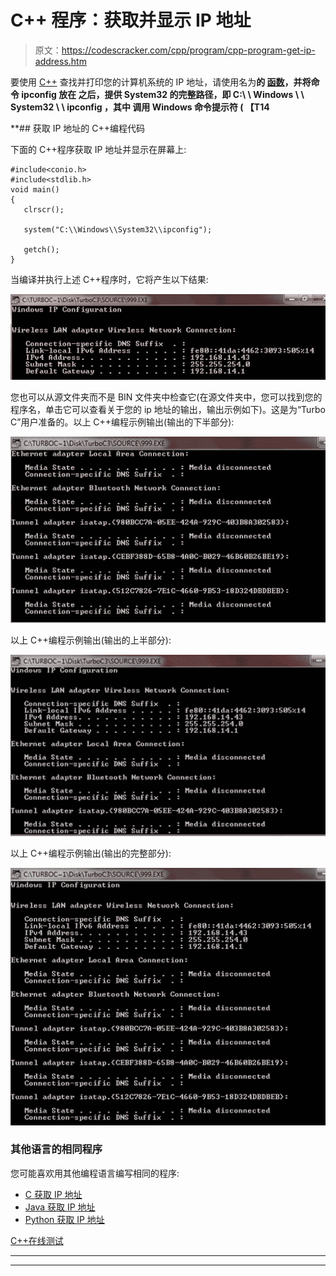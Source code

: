 # C++ 程序：获取并显示 IP 地址

> 原文：<https://codescracker.com/cpp/program/cpp-program-get-ip-address.htm>

要使用 [C++](/cpp/index.htm) 查找并打印您的计算机系统的 IP 地址，请使用名为**的 [函数](/cpp/cpp-functions.htm)，并将命令 **ipconfig** 放在 之后，提供 **System32** 的完整路径，即
**C:\ \ Windows \ \ System32 \ \ ipconfig**
，其中 调用 Windows 命令提示符 ( 【T14**

 **## 获取 IP 地址的 C++编程代码

下面的 C++程序获取 IP 地址并显示在屏幕上:

```
#include<conio.h>
#include<stdlib.h>
void main()
{
   clrscr();

   system("C:\\Windows\\System32\\ipconfig");

   getch();
}
```

当编译并执行上述 C++程序时，它将产生以下结果:

![C++ program to get ip address](img/52bfe9d0ed2e9deb300622f4c6ebcdfc.png)

您也可以从源文件夹而不是 BIN 文件夹中检查它(在源文件夹中，您可以找到您的程序名，单击它可以查看关于您的 ip 地址的输出，输出示例如下)。这是为“Turbo C”用户准备的。以上 C++编程示例输出(输出的下半部分):

![find ip address using C++ Programming](img/aa450ff00151006cd891323da8d155d3.png)

以上 C++编程示例输出(输出的上半部分):

![get ip address using C++ Programming](img/40bed9236af72913c143667f589bf7bd.png)

以上 C++编程示例输出(输出的完整部分):

![get ip address in C++ Programming](img/20f2cc8cc6ad63e79cc925a9d47c0a16.png)

### 其他语言的相同程序

您可能喜欢用其他编程语言编写相同的程序:

*   [C 获取 IP 地址](/c/program/c-program-get-ip-address.htm)
*   [Java 获取 IP 地址](/java/program/java-program-get-ip-address.htm)
*   [Python 获取 IP 地址](/python/program/python-program-get-ip-address.htm)

[C++在线测试](/exam/showtest.php?subid=3)

* * *

* * ***